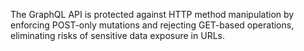 The GraphQL API is protected against HTTP method manipulation by enforcing POST-only mutations and rejecting GET-based operations, eliminating risks of sensitive data exposure in URLs.